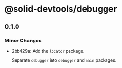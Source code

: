 # @solid-devtools/debugger

## 0.1.0

### Minor Changes

- 2bb429a: Add the `locator` package.

  Separate `debugger` into `debugger` and `main` packages.
